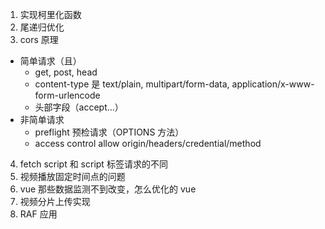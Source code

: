 1. 实现柯里化函数
2. 尾递归优化
3. cors 原理

- 简单请求（且）
  - get, post, head
  - content-type 是 text/plain, multipart/form-data, application/x-www-form-urlencode
  - 头部字段（accept...）
- 非简单请求
  - preflight 预检请求（OPTIONS 方法）
  - access control allow origin/headers/credential/method

4. fetch script 和 script 标签请求的不同
5. 视频播放固定时间点的问题
6. vue 那些数据监测不到改变，怎么优化的 vue
7. 视频分片上传实现
8. RAF 应用

